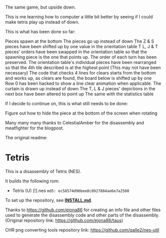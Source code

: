 The same game, but upside down.

This is me learning how to computer a little bit better by seeing if I could make tetris play up instead of down.

This is what has been done so far:

Pieces spawn at the bottom
The pieces go up instead of down
The Z & S pieces have been shifted up by one value in the orientation table
T L, J & T pieces' orders have been swapped in the orientation table so that the spawning piece is the one that points up.  The order of each turn has been preserved.
The orientation table's individual pieces have been rearranged so that the 4th tile described is at the highest point (This may not have been necessary)
The code that checks 4 lines for clears starts from the bottom and works up, as clears are found, the board below is shifted up by one
Row 0 has been hacked to show a line clear animation when applicable.
The curtain is drawn up instead of down
The T, L & J pieces' depictions in the next box have been altered to point up
The same with the statistics table

If I decide to continue on, this is what still needs to be done:

Figure out how to hide the piece at the bottom of the screen when rotating

Many many many thanks to CelestialAmber for the disassembly and meatfighter for the blogpost.

The original readme:

# Tetris

This is a disassembly of Tetris (NES).

It builds the following rom:

* Tetris (U) [!].nes `md5: ec58574d96bee8c8927884ae6e7a2508`

To set up the repository, see [**INSTALL.md**](INSTALL.md).

Thanks to <https://github.com/ejona86> for creating an info file and other files used to generate the disassembly code and other parts of the disassembly. (Original repository link:  <https://github.com/ejona86/taus>)

CHR png converting tools repository link: <https://github.com/qalle2/nes-util>
